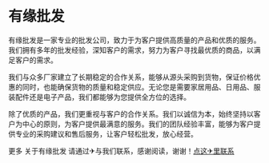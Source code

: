 # 有缘批发

有缘批发是一家专业的批发公司，致力于为客户提供高质量的产品和优质的服务。我们拥有多年的批发经验，深知客户的需求，努力为客户寻找最优质的商品，以满足客户的需求。

我们与众多厂家建立了长期稳定的合作关系，能够从源头采购到货物，保证价格优惠的同时，也能确保货物的质量和稳定供应。无论您是需要家居用品、日用品、服装配件还是电子产品，我们都能够为您提供全方位的选择。

除了优质的产品，我们更重视与客户的合作关系。我们以诚信为本，始终坚持以客户为中心的原则，为客户提供最满意的服务。我们的团队经验丰富，能够为客户提供专业的采购建议和售后服务，让客户轻松批发，放心经营。

更多 关于有缘批发 请通过✈与我们联系，感谢阅读，谢谢！[点这✈里联系](https://acc.k02.cc)